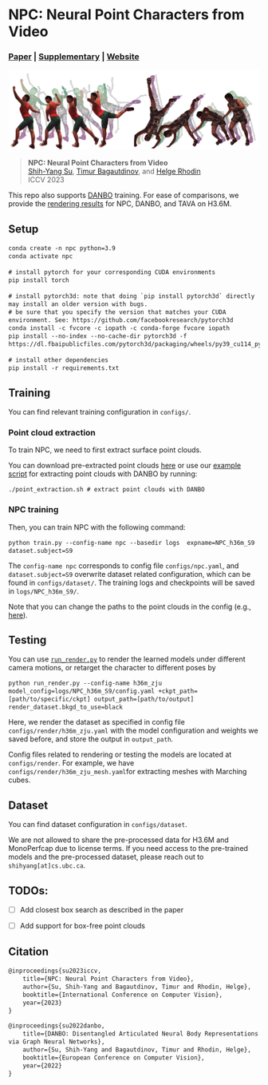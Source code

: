 # NPC: Neural Point Characters from Video
### [Paper](https://https://arxiv.org/abs/2304.02013) | [Supplementary](https://lemonatsu.github.io/files/npc/supp.pdf) | [Website](https://lemonatsu.github.io/npc/) 
![](imgs/front.png)
>**NPC: Neural Point Characters from Video**\
>[Shih-Yang Su](https://lemonatsu.github.io/), [Timur Bagautdinov](https://scholar.google.ch/citations?user=oLi7xJ0AAAAJ&hl=en), and [Helge Rhodin](http://helge.rhodin.de/)\
>ICCV 2023

This repo also supports [DANBO](https://github.com/LemonATsu/DANBO-pytorch) training. 
For ease of comparisons, we provide the [rendering results](https://drive.google.com/file/d/18dpTxbcCi28M_vHduSJxi5TfpBoyUa8Q/view?usp=sharing) for NPC, DANBO, and TAVA on H3.6M. 

## Setup
```
conda create -n npc python=3.9
conda activate npc

# install pytorch for your corresponding CUDA environments
pip install torch

# install pytorch3d: note that doing `pip install pytorch3d` directly may install an older version with bugs.
# be sure that you specify the version that matches your CUDA environment. See: https://github.com/facebookresearch/pytorch3d
conda install -c fvcore -c iopath -c conda-forge fvcore iopath
pip install --no-index --no-cache-dir pytorch3d -f https://dl.fbaipublicfiles.com/pytorch3d/packaging/wheels/py39_cu114_pyt1110/download.html

# install other dependencies
pip install -r requirements.txt

```
## Training
You can find relevant training configuration in `configs/`.
### Point cloud extraction
To train NPC, we need to first extract surface point clouds. 

You can download pre-extracted point clouds [here](https://drive.google.com/drive/folders/1tdTQDgu0lvJWxMu-xOOLxg-ilVos0EB9?usp=sharing) or use our [example script](https://github.com/LemonATsu/NPC-pytorch/blob/main/point_extraction.sh) for extracting point clouds with DANBO by running:
```
./point_extraction.sh # extract point clouds with DANBO
```

### NPC training
Then, you can train NPC with the following command:
```
python train.py --config-name npc --basedir logs  expname=NPC_h36m_S9 dataset.subject=S9
```
The `config-name npc` corresponds to config file `configs/npc.yaml`, and `dataset.subject=S9` overwrite dataset related configuration, which can be found in `configs/dataset/`. The training logs and checkpoints will be saved in `logs/NPC_h36m_S9/`.

Note that you can change the paths to the point clouds in the config (e.g., [here](https://github.com/LemonATsu/NPC-pytorch/blob/main/configs/npc.yaml#L15)).

## Testing
You can use [`run_render.py`](run_render.py) to render the learned models under different camera motions, or retarget the character to different poses by
```
python run_render.py --config-name h36m_zju model_config=logs/NPC_h36m_S9/config.yaml +ckpt_path=[path/to/specific/ckpt] output_path=[path/to/output] render_dataset.bkgd_to_use=black
```
Here, we render the dataset as specified in config file `configs/render/h36m_zju.yaml` with the model configuration and weights we saved before, and store the output in `output_path`.
	
Config files related to rendering or testing the models are located at `configs/render`. For example, we have `configs/render/h36m_zju_mesh.yaml`for extracting meshes with Marching cubes.

## Dataset
You can find dataset configuration in `configs/dataset`.

We are not allowed to share the pre-processed data for H3.6M and MonoPerfcap due to license terms. If you need access to the pre-trained models and the pre-processed dataset, please reach out to `shihyang[at]cs.ubc.ca`.

## TODOs:
- [ ] Add closest box search as described in the paper
- [ ] Add support for box-free point clouds


## Citation
```
@inproceedings{su2023iccv,
    title={NPC: Neural Point Characters from Video},
    author={Su, Shih-Yang and Bagautdinov, Timur and Rhodin, Helge},
    booktitle={International Conference on Computer Vision},
    year={2023}
}
```
```
@inproceedings{su2022danbo,
    title={DANBO: Disentangled Articulated Neural Body Representations via Graph Neural Networks},
    author={Su, Shih-Yang and Bagautdinov, Timur and Rhodin, Helge},
    booktitle={European Conference on Computer Vision},
    year={2022}
}
```
